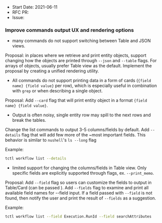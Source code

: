 - Start Date: 2021-06-11
- RFC PR:
- Issue:

### Improve commands output UX and rendering options

- many commands do not support switching between Table and JSON views.

Proposal: in places where we retrieve and print entity objects, support changing how the objects are printed through `--json` and `--table` flags. For arrays of objects, usually prefer Table view as the default. Implement the proposal by creating a unified rendering utility.

- All commands do not support printing data in a form of cards (`{field name} {field value}` per row), which is especially useful in combination with `grep` or when describing a single object.

Proposal: Add `--card` flag that will print entity object in a format `{field name} {field value}`.

- Output is often noisy, single entity row may spill to the next rows and break the tables.

Change the list commands to output 3-5 columns/fields by default. Add `--details` flag that will add few more of the ~most important fields. This behavior is similar to `nushell`'s `ls --long` flag

Example:
``` bash
tctl workflow list --details
```

- limited support for changing the columns/fields in Table view. Only specific fields are explicitly supported through flags, ex. `--print_memo`.

Proposal: Add `--field` flag so users can customize the fields to output in Table/Card (can be passed ). Add `--fields` flag to examine and print all available field names for --field input. If a field passed with `--field` is not found, then notify the user and print the result of `--fields` as a suggestion. 

Example:
``` bash
tctl workflow list --field Execution.RunId --field searchAttributes
```
